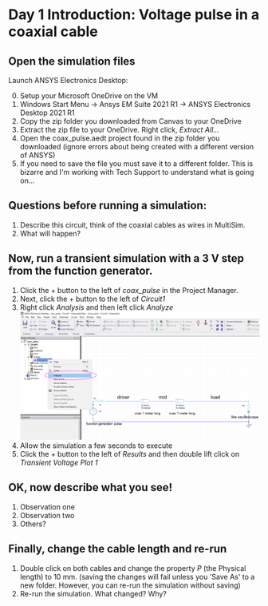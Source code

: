 # Day 1 Introduction: Voltage pulse in a coaxial cable

## Open the simulation files 

Launch ANSYS Electronics Desktop: 

0. Setup your Microsoft OneDrive on the VM
1. Windows Start Menu -> Ansys EM Suite 2021 R1 -> ANSYS Electronics Desktop 2021 R1
2. Copy the zip folder you downloaded from Canvas to your OneDrive
3. Extract the zip file to your OneDrive. Right click, *Extract All...* 
4. Open the coax_pulse.aedt project found in the zip folder you downloaded (ignore errors about being created with a different version of ANSYS)
5. If you need to save the file you must save it to a different folder. This is bizarre and I'm working with Tech Support to understand what is going on...

## Questions before running a simulation: 

1. Describe this circuit, think of the coaxial cables as wires in MultiSim.
2. What will happen?


## Now, run a transient simulation with a 3 V step from the function generator. 

1. Click the + button to the left of *coax_pulse* in the Project Manager.
2. Next, click the + button to the left of *Circuit1*
3. Right click *Analysis* and then left click *Analyze*  ![Alt text](docs/screenshots/analyze.png?raw=true "Analyze Screenshot")
4. Allow the simulation a few seconds to execute
5. Click the + button to the left of *Results* and then double lift click on *Transient Voltage Plot 1*

## OK, now describe what you see! 
1. Observation one
2. Observation two 
3. Others?


## Finally, change the cable length and re-run 
1. Double click on both cables and change the property *P* (the Physical length) to 10 mm. (saving the changes will fail unless you 'Save As' to a new folder. However, you can re-run the simulation without saving)
2. Re-run the simulation. What changed? Why? 
